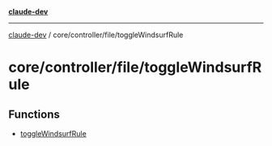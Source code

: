[**claude-dev**](../../../../README.md)

***

[claude-dev](../../../../README.md) / core/controller/file/toggleWindsurfRule

# core/controller/file/toggleWindsurfRule

## Functions

- [toggleWindsurfRule](functions/toggleWindsurfRule.md)
